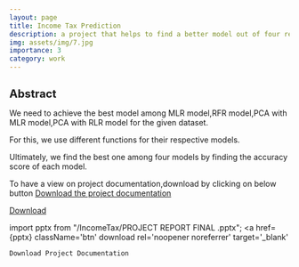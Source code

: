 ```yaml
---
layout: page
title: Income Tax Prediction
description: a project that helps to find a better model out of four regression models to predict the rate of income levels
img: assets/img/7.jpg
importance: 3
category: work
---
```

<h1 style="font-size:20px;">Abstract</h1>

<p> We need to achieve the best model among MLR model,RFR model,PCA with MLR model,PCA with RLR model for the given dataset. </p>
<p> For this, we use different functions for their respective models. </p>
<p> Ultimately, we find the best one among four models by finding the accuracy score of each model. </p>

<p> To have a view on project documentation,download by clicking on below button
<a href="/IncomeTax/PROJECT REPORT FINAL .pptx" download="project">Download the project documentation</a>

<a href="/IncomeTax/PROJECT REPORT FINAL .pptx" download> Download </a>
 
import pptx from "/IncomeTax/PROJECT REPORT FINAL .pptx";
<a
    href={pptx}
    className='btn'
    download
    rel='noopener noreferrer'
    target='_blank'
  >
    Download Project Documentation
  </a>

